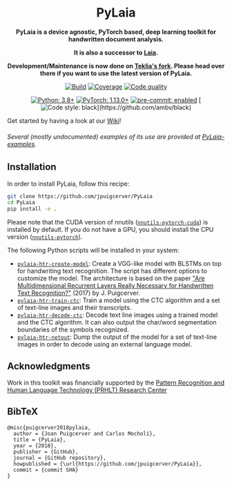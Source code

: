 <div align="center">

# PyLaia

**PyLaia is a device agnostic, PyTorch based, deep learning toolkit for handwritten document analysis.**

**It is also a successor to [Laia](https://github.com/jpuigcerver/Laia).**

**Development/Maintenance is now done on [Teklia's fork](https://gitlab.teklia.com/atr/pylaia). Please head over there if you want to use the latest version of PyLaia.**

[![Build](https://img.shields.io/github/workflow/status/jpuigcerver/PyLaia/Laia%20CI?&label=Build&logo=GitHub&labelColor=1b1f23)](https://github.com/jpuigcerver/PyLaia/actions?query=workflow%3A%22Laia+CI%22)
[![Coverage](https://img.shields.io/codecov/c/github/jpuigcerver/PyLaia?&label=Coverage&logo=Codecov&logoColor=ffffff&labelColor=f01f7a)](https://codecov.io/gh/jpuigcerver/PyLaia)
[![Code quality](https://img.shields.io/codefactor/grade/github/jpuigcerver/PyLaia?&label=CodeFactor&logo=CodeFactor&labelColor=2782f7)](https://www.codefactor.io/repository/github/jpuigcerver/PyLaia)

[![Python: 3.8+](https://img.shields.io/badge/Python-3.8%2B-FFD43B.svg?&logo=Python&logoColor=white&labelColor=306998)](https://www.python.org/)
[![PyTorch: 1.13.0+](https://img.shields.io/badge/PyTorch-1.13.0%2B-8628d5.svg?&logo=PyTorch&logoColor=white&labelColor=%23ee4c2c)](https://pytorch.org/)
[![pre-commit: enabled](https://img.shields.io/badge/pre--commit-enabled-76877c?&logo=pre-commit&labelColor=1f2d23)](https://github.com/pre-commit/pre-commit)
[![Code style: black](https://img.shields.io/badge/code%20style-black-000000.svg?)](https://github.com/ambv/black)

</div>

Get started by having a look at our [Wiki](https://github.com/jpuigcerver/PyLaia/wiki)!
###### Several (mostly undocumented) examples of its use are provided at [PyLaia-examples](https://github.com/carmocca/PyLaia-examples).

## Installation

In order to install PyLaia, follow this recipe:

```bash
git clone https://github.com/jpuigcerver/PyLaia
cd PyLaia
pip install -e .
```

Please note that the CUDA version of nnutils ([`nnutils-pytorch-cuda`](https://pypi.org/project/nnutils-pytorch-cuda/)) is installed by default. If you do not have a GPU, you should install the CPU version ([`nnutils-pytorch`](https://pypi.org/project/nnutils-pytorch/)).

The following Python scripts will be installed in your system:

- [`pylaia-htr-create-model`](laia/scripts/htr/create_model.py): Create a VGG-like model with BLSTMs on top for handwriting text recognition. The script has different options to customize the model. The architecture is based on the paper ["Are Multidimensional Recurrent Layers Really Necessary for Handwritten Text Recognition?"](https://ieeexplore.ieee.org/document/8269951) (2017) by J. Puigcerver.
- [`pylaia-htr-train-ctc`](laia/scripts/htr/train_ctc.py): Train a model using the CTC algorithm and a set of text-line images and their transcripts.
- [`pylaia-htr-decode-ctc`](laia/scripts/htr/decode_ctc.py): Decode text line images using a trained model and the CTC algorithm. It can also output the char/word segmentation boundaries of the symbols recognized.
- [`pylaia-htr-netout`](laia/scripts/htr/netout.py): Dump the output of the model for a set of text-line images in order to decode using an external language model.

## Acknowledgments

Work in this toolkit was financially supported by the [Pattern Recognition and Human Language Technology (PRHLT) Research Center](https://www.prhlt.upv.es/wp/)

## BibTeX

```
@misc{puigcerver2018pylaia,
  author = {Joan Puigcerver and Carlos Mocholí},
  title = {PyLaia},
  year = {2018},
  publisher = {GitHub},
  journal = {GitHub repository},
  howpublished = {\url{https://github.com/jpuigcerver/PyLaia}},
  commit = {commit SHA}
}
```
